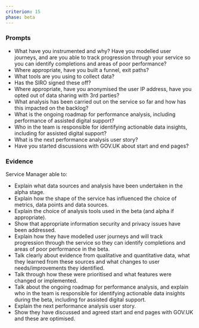 ```yaml
---
criterion: 15
phase: beta
---
```


### Prompts

* What have you instrumented and why? Have you modelled user journeys, and are you able to track progression through your service so you can identify completions and areas of poor performance?
* Where appropriate, have you built a funnel, exit paths?
* What tools are you using to collect data?
* Has the SIRO signed these off?
* Where appropriate, have you anonymised the user IP address, have you opted out of data sharing with 3rd parties?
* What analysis has been carried out on the service so far and how has this impacted on the backlog?
* What is the ongoing roadmap for performance analysis, including performance of assisted digital support?
* Who in the team is responsible for identifying actionable data insights, including for assisted digital support?
* What is the next performance analysis user story?
* Have you started discussions with GOV.UK about start and end pages?

### Evidence

Service Manager able to:

* Explain what data sources and analysis have been undertaken in the alpha stage.
* Explain how the shape of the service has influenced the choice of metrics, data points and data sources.
* Explain the choice of analysis tools used in the beta (and alpha if appropriate).
* Show that appropriate information security and privacy issues have been addressed.
* Explain how they have modelled user journeys and will track progression through the service so they can identify completions and areas of poor performance in the beta.
* Talk clearly about evidence from qualitative and quantitative data, what they learned from these sources and what changes to user needs/improvements they identified.
* Talk through how these were prioritised and what features were changed or implemented.
* Talk about the ongoing roadmap for performance analysis, and explain who in the team is responsible for identifying actionable data insights during the beta, including for assisted digital support.
* Explain the next performance analysis user story.
* Show they have discussed and agreed start and end pages with GOV.UK and these are optimised.
